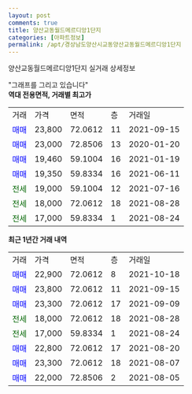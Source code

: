 ```yaml
---
layout: post
comments: true
title: 양산교동월드메르디앙1단지
categories: [아파트정보]
permalink: /apt/경상남도양산시교동양산교동월드메르디앙1단지
---
```


양산교동월드메르디앙1단지 실거래 상세정보

<script type="text/javascript">
  google.charts.load('current', {'packages':['line', 'corechart']});
  google.charts.setOnLoadCallback(drawChart);

  function drawChart() {
    var data = new google.visualization.DataTable();
    data.addColumn('date', '거래일');
    data.addColumn('number', "매매");
    data.addColumn('number', "전세");
    data.addColumn('number', "전매");

    data.addRows([[new Date(Date.parse("2021-10-18")), 22900, null, null], [new Date(Date.parse("2021-09-15")), 23800, null, null], [new Date(Date.parse("2021-09-09")), 23300, null, null], [new Date(Date.parse("2021-08-28")), null, 18000, null], [new Date(Date.parse("2021-08-24")), null, 17000, null], [new Date(Date.parse("2021-08-20")), 22800, null, null], [new Date(Date.parse("2021-08-07")), 23300, null, null], [new Date(Date.parse("2021-08-05")), 22000, null, null]]);

    var options = {
      hAxis: {
        format: 'yyyy/MM/dd'
      },    
      lineWidth: 0,
      pointsVisible: true,    
      title: '최근 1년간 유형별 실거래가 분포',
      legend: { position: 'bottom' }
    };

    var formatter = new google.visualization.NumberFormat({pattern:'###,###'} );
    formatter.format(data, 1);
    formatter.format(data, 2);
    
    setTimeout(function() {
        var chart = new google.visualization.LineChart(document.getElementById('columnchart_material'));
        chart.draw(data, (options));
        document.getElementById('loading').style.display = 'none';
    }, 200);
  }
</script>


<div id="loading" style="z-index:20; display: block; margin-left: 0px">"그래프를 그리고 있습니다"</div>
<div id="columnchart_material" style="width: 95%; margin-left: 0px; display: block"></div>
<!-- contents start -->
<b>역대 전용면적, 거래별 최고가</b>
<table class="sortable">
    <tr>
      <td>거래</td>
      <td>가격</td>
      <td>면적</td>
      <td>층</td>
      <td>거래일</td>
    </tr>
        <tr>
          <td><a style="color: blue">매매</a></td>
          <td>23,800</td>
          <td>72.0612</td>
          <td>11</td>
          <td>2021-09-15</td>
        </tr>            <tr>
          <td><a style="color: blue">매매</a></td>
          <td>23,000</td>
          <td>72.8506</td>
          <td>13</td>
          <td>2020-01-20</td>
        </tr>            <tr>
          <td><a style="color: blue">매매</a></td>
          <td>19,460</td>
          <td>59.1004</td>
          <td>16</td>
          <td>2021-01-19</td>
        </tr>            <tr>
          <td><a style="color: blue">매매</a></td>
          <td>19,350</td>
          <td>59.8334</td>
          <td>16</td>
          <td>2021-06-11</td>
        </tr>        
        <tr>
              <td><a style="color: darkgreen">전세</a></td>
              <td>19,000</td>
              <td>59.1004</td>
              <td>12</td>
              <td>2021-07-16</td>
            </tr>            <tr>
              <td><a style="color: darkgreen">전세</a></td>
              <td>18,000</td>
              <td>72.0612</td>
              <td>18</td>
              <td>2021-08-28</td>
            </tr>            <tr>
              <td><a style="color: darkgreen">전세</a></td>
              <td>17,000</td>
              <td>59.8334</td>
              <td>1</td>
              <td>2021-08-24</td>
            </tr>        
    
</table>

<b>최근 1년간 거래 내역</b>

<table class="sortable">
    <tr>
      <td>거래</td>
      <td>가격</td>
      <td>면적</td>
      <td>층</td>
      <td>거래일</td>
    </tr>
    <tr>
      <td><a style="color: blue">매매</a></td>
      <td>22,900</td>
      <td>72.0612</td>
      <td>8</td>
      <td>2021-10-18</td>
    </tr>          <tr>
      <td><a style="color: blue">매매</a></td>
      <td>23,800</td>
      <td>72.0612</td>
      <td>11</td>
      <td>2021-09-15</td>
    </tr>          <tr>
      <td><a style="color: blue">매매</a></td>
      <td>23,300</td>
      <td>72.0612</td>
      <td>17</td>
      <td>2021-09-09</td>
    </tr>          <tr>
      <td><a style="color: darkgreen">전세</a></td>
      <td>18,000</td>
      <td>72.0612</td>
      <td>18</td>
      <td>2021-08-28</td>
    </tr>          <tr>
      <td><a style="color: darkgreen">전세</a></td>
      <td>17,000</td>
      <td>59.8334</td>
      <td>1</td>
      <td>2021-08-24</td>
    </tr>          <tr>
      <td><a style="color: blue">매매</a></td>
      <td>22,800</td>
      <td>72.0612</td>
      <td>17</td>
      <td>2021-08-20</td>
    </tr>          <tr>
      <td><a style="color: blue">매매</a></td>
      <td>23,300</td>
      <td>72.0612</td>
      <td>18</td>
      <td>2021-08-07</td>
    </tr>          <tr>
      <td><a style="color: blue">매매</a></td>
      <td>22,000</td>
      <td>72.8506</td>
      <td>2</td>
      <td>2021-08-05</td>
    </tr>      </table>
<!-- contents end -->    

